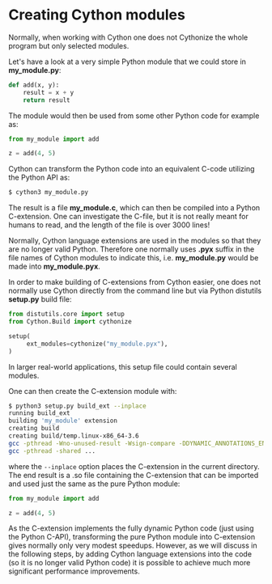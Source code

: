 <!-- Title: Creating Cython modules -->

<!-- Short description:

In this article we show how to turn Python modules into Cythonized ones.

-->

# Creating Cython modules

Normally, when working with Cython one does not Cythonize the whole program
but only selected modules.

Let's have a look at a very simple Python module that we could store in
**my_module.py**:

~~~python
def add(x, y):
    result = x + y
    return result
~~~

The module would then be used from some other Python code for example as:

~~~python
from my_module import add

z = add(4, 5)
~~~

Cython can transform the Python code into an equivalent C-code utilizing the
Python API as:

~~~bash
$ cython3 my_module.py
~~~

The result is a file **my_module.c**, which can then be compiled into a
Python C-extension. One can investigate the C-file, but it is not really
meant for humans to read, and the length of the file is over 3000 lines!

Normally, Cython language extensions are used in the modules so that they are
no longer valid Python. Therefore one normally uses **.pyx** suffix in the
file names of Cython modules to indicate this, i.e. **my_module.py** would be
made into **my_module.pyx**.

In order to make building of C-extensions from Cython easier, one does not
normally use Cython directly from the command line but via Python distutils
**setup.py** build file:

~~~python
from distutils.core import setup
from Cython.Build import cythonize

setup(
     ext_modules=cythonize("my_module.pyx"),
)
~~~

In larger real-world applications, this setup file could contain several
modules.

One can then create the C-extension module with:

~~~bash
$ python3 setup.py build_ext --inplace
running build_ext
building 'my_module' extension
creating build
creating build/temp.linux-x86_64-3.6
gcc -pthread -Wno-unused-result -Wsign-compare -DDYNAMIC_ANNOTATIONS_ENABLED=1 -DNDEBUG -O2 -g -pipe -Wall -Wp,-D_FORTIFY_SOURCE=2 -fexceptions -fstack-protector-strong --param=ssp-buffer-size=4 -grecord-gcc-switches -m64 -mtune=generic -D_GNU_SOURCE -fPIC -fwrapv -fPIC -I/usr/include/python3.6m -c my_module.c -o build/temp.linux-x86_64-3.6/my_module.o
gcc -pthread -shared ...
~~~

where the `--inplace` option places the C-extension in the current directory.
The end result is a .so file containing the C-extension that can be imported
and used just the same as the pure Python module:

~~~python
from my_module import add

z = add(4, 5)
~~~

As the C-extension implements the fully dynamic Python code (just using the
Python C-API), transforming the pure Python module into C-extension gives
normally only very modest speedups. However, as we will discuss in the
following steps, by adding Cython language extensions into the code (so it is
no longer valid Python code) it is possible to achieve much more significant
performance improvements.

